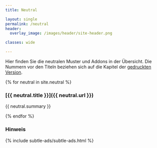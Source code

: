 ```yaml
---
title: Neutral

layout: single
permalink: /neutral
header:
  overlay_image: /images/header/site-header.png

classes: wide

---
```

Hier finden Sie die neutralen Muster und Addons in der Übersicht.
Die Nummern vor den Titeln beziehen sich auf die Kapitel der
[gedruckten Version](https://www.amazon.de/Knigge-f%C3%BCr-Softwarearchitekten-Peter-Hruschka/dp/3868028064).


{% for neutral in site.neutral %}

### [{{ neutral.title }}]({{ neutral.url }})

{{ neutral.summary }}

{% endfor %}

### Hinweis
{% include subtle-ads/subtle-ads.html %}
